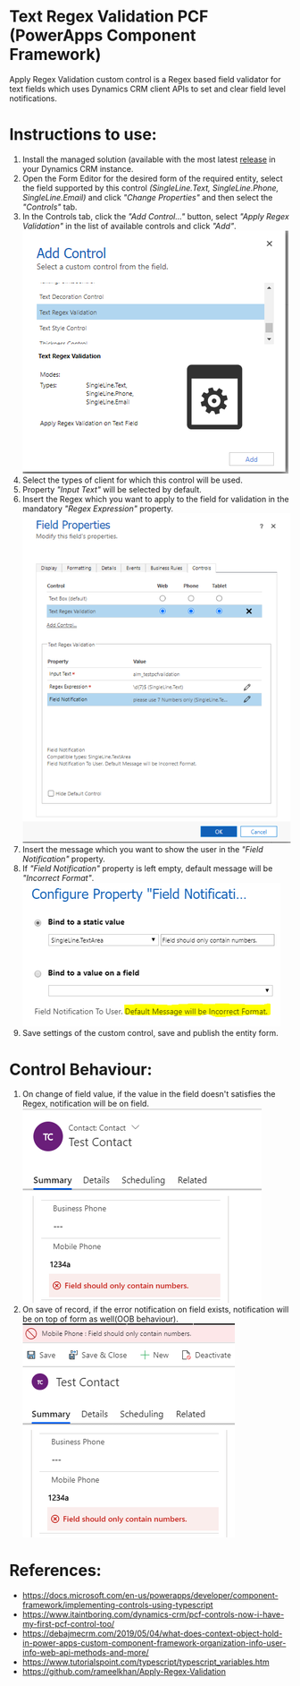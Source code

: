 # Text Regex Validation PCF (PowerApps Component Framework)
Apply Regex Validation custom control is a Regex based field validator for text fields which uses Dynamics CRM client APIs to set and clear field level notifications.

# Instructions to use:
1. Install the managed solution (available with the most latest [release](https://github.com/acehaddock/Text-Regex-Validation/releases) in your Dynamics CRM instance.
2. Open the Form Editor for the desired form of the required entity, select the field supported by this control *(SingleLine.Text, SingleLine.Phone, SingleLine.Email)* and click *"Change Properties"* and then select the *"Controls"* tab.
3. In the Controls tab, click the *"Add Control..."* button, select *"Apply Regex Validation"* in the list of available controls and click *"Add"*.
![Adding_Custom_Control_to_form](https://github.com/acehaddock/Text-Regex-Validation/blob/master/ReadMeImages/Adding_Custom_Control_to_form.PNG?raw=true, "Add Custom Control")
4. Select the types of client for which this control will be used.
5. Property *"Input Text"* will be selected by default.
6. Insert the Regex which you want to apply to the field for validation in the mandatory *"Regex Expression"* property.
![Completed_Control_Layout](https://github.com/acehaddock/Text-Regex-Validation/blob/master/ReadMeImages/Completed_Control_Layout.png?raw=true, "Completed Control Layout")
7. Insert the message which you want to show the user in the *"Field Notification"* property.
8. If *"Field Notification"* property is left empty, default message will be *"Incorrect Format"*.
![Field_Notification](https://github.com/acehaddock/Text-Regex-Validation/blob/master/ReadMeImages/Field_Notification.PNG?raw=ture, "Field Notification")
9. Save settings of the custom control, save and publish the entity form.


# Control Behaviour:
1. On change of field value, if the value in the field doesn't satisfies the Regex, notification will be on field.\
![Error Message on field change](https://github.com/acehaddock/Text-Regex-Validation/blob/master/ReadMeImages/Error_Message_On_Field_Change.PNG?raw=true, "Error Message on field change")
2. On save of record, if the error notification on field exists, notification will be on top of form as well(OOB behaviour).\
![Error Message on Save](https://github.com/acehaddock/Text-Regex-Validation/blob/master/ReadMeImages/Error_Message_On_Save.PNG?raw=true, "Error Message on Save")

# References:
- https://docs.microsoft.com/en-us/powerapps/developer/component-framework/implementing-controls-using-typescript
- https://www.itaintboring.com/dynamics-crm/pcf-controls-now-i-have-my-first-pcf-control-too/
- https://debajmecrm.com/2019/05/04/what-does-context-object-hold-in-power-apps-custom-component-framework-organization-info-user-info-web-api-methods-and-more/
- https://www.tutorialspoint.com/typescript/typescript_variables.htm
- https://github.com/rameelkhan/Apply-Regex-Validation
